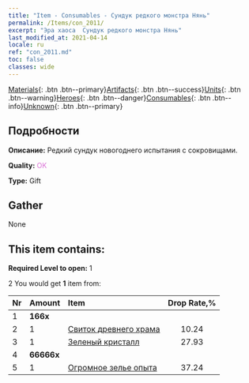 ```yaml
---
title: "Item - Consumables - Сундук редкого монстра Нянь"
permalink: /Items/con_2011/
excerpt: "Эра хаоса  Сундук редкого монстра Нянь"
last_modified_at: 2021-04-14
locale: ru
ref: "con_2011.md"
toc: false
classes: wide
---
```

 [Materials](/ru/Items/){: .btn .btn--primary}[Artifacts](/ru/Items/Artifacts/){: .btn .btn--success}[Units](/ru/Items/Units/){: .btn .btn--warning}[Heroes](/ru/Items/Heroes/){: .btn .btn--danger}[Consumables](/ru/Items/Consumables/){: .btn .btn--info}[Unknown](/ru/Items/Unknown/){: .btn .btn--primary}

## Подробности
 **Описание:** Редкий сундук новогоднего испытания с сокровищами.

 **Quality:** <span style="color: #DA70D6">OK</span>

 **Type:** Gift

## Gather

  None

## This item contains:

 **Required Level to open:** 1

 2 You would get **1** item  from:

  | Nr | Amount |     Item    | Drop Rate,% |
  |:---|:-------|:------------|:---------:|
  | 1 |  **166x** | <i class="fas fa-gem"/> |  | 2.23 | 
  | 2 | 1 | [Свиток древнего храма](/ru/Items/con_697/) | 10.24 | 
  | 3 | 1 | [Зеленый кристалл](/ru/Items/con_711/) | 27.93 | 
  | 4 |  **66666x** | <i class="fas fa-coins"/> |  | 22.35 | 
  | 5 | 1 | [Огромное зелье опыта](/ru/Items/con_703/) | 37.24 | 
